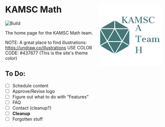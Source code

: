 <div>
  <img align="right" src="/images/logo/logo1.svg" alt="KAMSC Math Logo" width="200"/> 
  <h1> KAMSC Math</h1>
</div>

![Build](https://github.com/github/docs/actions/workflows/main.yml/badge.svg?event=push)

The home page for the KAMSC Math team.

NOTE: A great place to find illustrations: https://undraw.co/illustrations USE COLOR CODE: #437677 (This is the site's theme color)

## To Do:
- [ ] Schedule content
- [ ] Approve/Revise logo
- [ ] Figure out what to do with "Features"
- [ ] FAQ
- [ ] Contact (cleanup?)
- [ ] **Cleanup**
- [ ] Forgotten stuff
